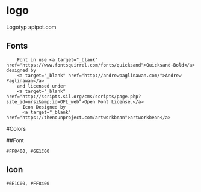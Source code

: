 # logo
Logotyp apipot.com


## Fonts


        Font in use <a target="_blank" href="https://www.fontsquirrel.com/fonts/quicksand">Quicksand-Bold</a> designed by
        <a target="_blank" href="http://andrewpaglinawan.com/">Andrew Paglinawan</a>
        and licensed under
        <a target="_blank" href="http://scripts.sil.org/cms/scripts/page.php?site_id=nrsi&amp;id=OFL_web">Open Font License.</a>
          Icon Designed by
          <a target="_blank" href="https://thenounproject.com/artworkbean">artworkbean</a>
          
          
#Colors

##Font    

    #FF8400, #6E1C00

## Icon

    #6E1C00, #FF8400
